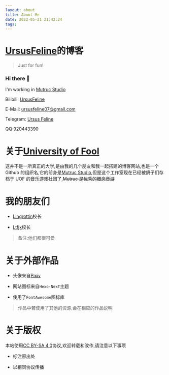 ```yaml
---
layout: about
title: About Me
date: 2022-05-21 21:42:24
tags:
---
```


# [UrsusFeline](https://github.com/LGY07)的博客

> Just for fun!

### Hi there 👋

I'm working in [Mutruc Studio](https://github.com/mutruc/)

Bilibili: [UrsusFeline](https://space.bilibili.com/521342362/)

E-Mail: [ursusfeline07@gmail.com](mailto:ursusfeline07@gmail.com)

Telegram: [Ursus Feline](https://t.me/UsrusFeline)

QQ:920443390

# 关于[University of Fool](https://uof.edu.kg/)

这并不是一所真正的大学,是由我的几个朋友和我一起搭建的博客网站,也是一个 Github 的组织名,它的前身是[Mutruc Studio](https://github.com/mutruc),但是这个工作室现在已经被鸽子们存档于 UOF 的音乐游戏社团了,~~Mutruc 是优秀的概念音游~~

# 我的朋友们

- [Lingrottin](https://lingrottin.uof.edu.kg/)校长

- [Ltfjx](https://ltfjx.uof.edu.kg/)校长

> 备注:他们都很可爱

# 关于外部作品

- 头像来自[Pixiv](https://www.pixiv.net/artworks/89778236)

- 网站图标来自`Hexo-NexT`主题

- 使用了`FontAwesome`图标库

> 作品中若使用了其他的资源,会在相应的作品说明

# 关于版权

本站使用[CC BY-SA 4.0](https://creativecommons.org/licenses/by-sa/4.0/)协议,欢迎转载和改作,请注意以下事项

- 标注原出处

- 以相同协议传播
